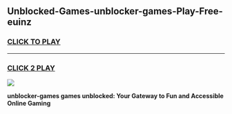 
## Unblocked-Games-unblocker-games-Play-Free-euinz
<h3>
<a href="https://premium76.site?title=unblocker-games&ref=21A">CLICK TO PLAY</a></h3>
<hr>

<h3>
<a href="https://premium76.site?title=unblocker-games&ref=21A">CLICK 2 PLAY</a>
  
</h3>

<a href="https://premium76.site?title=unblocker-games&ref=21A"><img src="https://clearcache.store/games.png"></a>


**unblocker-games games unblocked: Your Gateway to Fun and Accessible Online Gaming**
